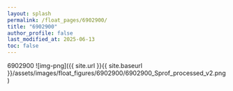 ```yaml
---
layout: splash
permalink: /float_pages/6902900/
title: "6902900"
author_profile: false
last_modified_at: 2025-06-13
toc: false
---
```

 
6902900
![img-png]({{ site.url }}{{ site.baseurl }}/assets/images/float_figures/6902900/6902900_Sprof_processed_v2.png)